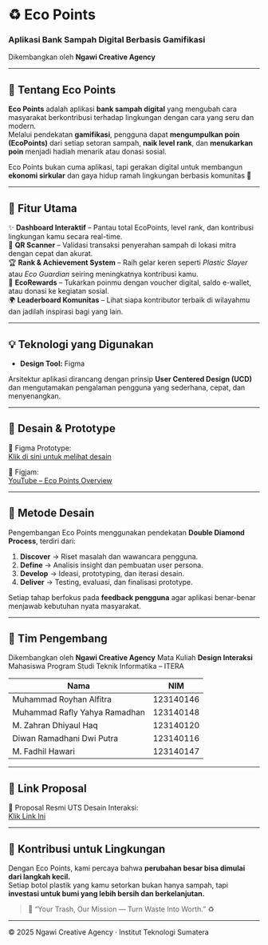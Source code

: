 # ♻️ Eco Points  
### Aplikasi Bank Sampah Digital Berbasis Gamifikasi  
Dikembangkan oleh **Ngawi Creative Agency**

---

## 👋 Tentang Eco Points
**Eco Points** adalah aplikasi **bank sampah digital** yang mengubah cara masyarakat berkontribusi terhadap lingkungan dengan cara yang seru dan modern.  
Melalui pendekatan **gamifikasi**, pengguna dapat **mengumpulkan poin (EcoPoints)** dari setiap setoran sampah, **naik level rank**, dan **menukarkan poin** menjadi hadiah menarik atau donasi sosial.  

Eco Points bukan cuma aplikasi, tapi gerakan digital untuk membangun **ekonomi sirkular** dan gaya hidup ramah lingkungan berbasis komunitas 🌱  

---

## 🚀 Fitur Utama
✨ **Dashboard Interaktif** – Pantau total EcoPoints, level rank, dan kontribusi lingkungan kamu secara real-time.  
📱 **QR Scanner** – Validasi transaksi penyerahan sampah di lokasi mitra dengan cepat dan akurat.  
🏆 **Rank & Achievement System** – Raih gelar keren seperti *Plastic Slayer* atau *Eco Guardian* seiring meningkatnya kontribusi kamu.  
🎁 **EcoRewards** – Tukarkan poinmu dengan voucher digital, saldo e-wallet, atau donasi ke kegiatan sosial.  
🌍 **Leaderboard Komunitas** – Lihat siapa kontributor terbaik di wilayahmu dan jadilah inspirasi bagi yang lain.  

---

## 💡 Teknologi yang Digunakan
- **Design Tool:** Figma  

Arsitektur aplikasi dirancang dengan prinsip **User Centered Design (UCD)** dan mengutamakan pengalaman pengguna yang sederhana, cepat, dan menyenangkan.

---

## 🎨 Desain & Prototype
📱 Figma Prototype:  
[Klik di sini untuk melihat desain]()  

📱 Figjam:  
[YouTube – Eco Points Overview]()

---

## 🧭 Metode Desain
Pengembangan Eco Points menggunakan pendekatan **Double Diamond Process**, terdiri dari:
1. **Discover** → Riset masalah dan wawancara pengguna.  
2. **Define** → Analisis insight dan pembuatan user persona.  
3. **Develop** → Ideasi, prototyping, dan iterasi desain.  
4. **Deliver** → Testing, evaluasi, dan finalisasi prototype.  

Setiap tahap berfokus pada **feedback pengguna** agar aplikasi benar-benar menjawab kebutuhan nyata masyarakat.

---

## 👥 Tim Pengembang
Dikembangkan oleh **Ngawi Creative Agency**
Mata Kuliah **Design Interaksi**
Mahasiswa Program Studi Teknik Informatika – ITERA  

| Nama | NIM |
|------|------|
| Muhammad Royhan Alfitra | 123140146 |
| Muhammad Rafly Yahya Ramadhan | 123140148 |
| M. Zahran Dhiyaul Haq | 123140120 |
| Diwan Ramadhani Dwi Putra | 123140116 |
| M. Fadhil Hawari | 123140147 |

---

## 📄 Link Proposal
📘 Proposal Resmi UTS Desain Interaksi:  
[Klik Link Ini](https://docs.google.com/document/d/12LmkA1z2vVhcYBC97tvLG9ObRlMYb2gBnqu2ClQ394Q/edit?usp=sharing)

---

## 💚 Kontribusi untuk Lingkungan
Dengan Eco Points, kami percaya bahwa **perubahan besar bisa dimulai dari langkah kecil.**  
Setiap botol plastik yang kamu setorkan bukan hanya sampah, tapi **investasi untuk bumi yang lebih bersih dan berkelanjutan.**

> 🌿 “Your Trash, Our Mission — Turn Waste Into Worth.” ♻️

---

© 2025 Ngawi Creative Agency · Institut Teknologi Sumatera
